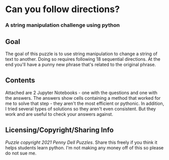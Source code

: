 # Can you follow directions?
### A string manipulation challenge using python

Goal
---

The goal of this puzzle is to use string manipulation to change a string of text to another. Doing so requires following 18 sequential directions. At the end you'll have a punny new phrase that's related to the original phrase.

Contents
---

Attached are 2 Jupyter Notebooks - one with the questions and one with the answers. The answers show cells containing a method that worked for me to solve that step - they aren't the most efficient or pythonic. In addition, I tried several types of solutions so they aren't even consistent. But they work and are useful to check your answers against.

Licensing/Copyright/Sharing Info
---

*Puzzle copyright 2021 Penny Dell Puzzles*. Share this freely if you think it helps students learn python. I'm not making any money off of this so please do not sue me.
